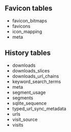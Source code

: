 ## Favicon tables
- favicon_bitmaps
- favicons
- icon_mapping
- meta

## History tables
- downloads
- downloads_slices
- downloads_url_chains
- keyword_search_terms
- meta
- segment_usage
- segments
- sqlite_sequence
- typed_url_sync_metadata
- urls
- visit_source
- visits
